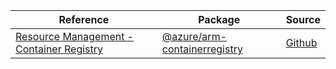 | Reference | Package | Source |
|---|---|---|
|[Resource Management - Container Registry](arm-containerregistry-readme.md)|[@azure/arm-containerregistry](https://www.npmjs.com/package/@azure/arm-containerregistry)|[Github](https://github.com/Azure/azure-sdk-for-js/blob/main/sdk/containerregistry/arm-containerregistry)|
